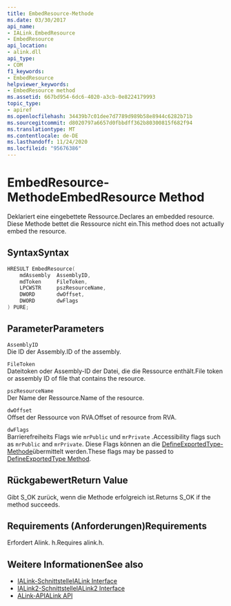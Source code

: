 ```yaml
---
title: EmbedResource-Methode
ms.date: 03/30/2017
api_name:
- IALink.EmbedResource
- EmbedResource
api_location:
- alink.dll
api_type:
- COM
f1_keywords:
- EmbedResource
helpviewer_keywords:
- EmbedResource method
ms.assetid: 667bd954-6dc6-4020-a3cb-0e8224179993
topic_type:
- apiref
ms.openlocfilehash: 34439b7c01dee7d7789d989b58e8944c6282b71b
ms.sourcegitcommit: d8020797a6657d0fbbdff362b80300815f682f94
ms.translationtype: MT
ms.contentlocale: de-DE
ms.lasthandoff: 11/24/2020
ms.locfileid: "95676386"
---
```

# <a name="embedresource-method"></a><span data-ttu-id="2d49e-102">EmbedResource-Methode</span><span class="sxs-lookup"><span data-stu-id="2d49e-102">EmbedResource Method</span></span>

<span data-ttu-id="2d49e-103">Deklariert eine eingebettete Ressource.</span><span class="sxs-lookup"><span data-stu-id="2d49e-103">Declares an embedded resource.</span></span> <span data-ttu-id="2d49e-104">Diese Methode bettet die Ressource nicht ein.</span><span class="sxs-lookup"><span data-stu-id="2d49e-104">This method does not actually embed the resource.</span></span>  
  
## <a name="syntax"></a><span data-ttu-id="2d49e-105">Syntax</span><span class="sxs-lookup"><span data-stu-id="2d49e-105">Syntax</span></span>  
  
```cpp  
HRESULT EmbedResource(  
    mdAssembly  AssemblyID,  
    mdToken     FileToken,  
    LPCWSTR     pszResourceName,  
    DWORD       dwOffset,  
    DWORD       dwFlags  
) PURE;  
```  
  
## <a name="parameters"></a><span data-ttu-id="2d49e-106">Parameter</span><span class="sxs-lookup"><span data-stu-id="2d49e-106">Parameters</span></span>  

 `AssemblyID`  
 <span data-ttu-id="2d49e-107">Die ID der Assembly.</span><span class="sxs-lookup"><span data-stu-id="2d49e-107">ID of the assembly.</span></span>  
  
 `FileToken`  
 <span data-ttu-id="2d49e-108">Dateitoken oder Assembly-ID der Datei, die die Ressource enthält.</span><span class="sxs-lookup"><span data-stu-id="2d49e-108">File token or assembly ID of file that contains the resource.</span></span>  
  
 `pszResourceName`  
 <span data-ttu-id="2d49e-109">Der Name der Ressource.</span><span class="sxs-lookup"><span data-stu-id="2d49e-109">Name of the resource.</span></span>  
  
 `dwOffset`  
 <span data-ttu-id="2d49e-110">Offset der Ressource von RVA.</span><span class="sxs-lookup"><span data-stu-id="2d49e-110">Offset of resource from RVA.</span></span>  
  
 `dwFlags`  
 <span data-ttu-id="2d49e-111">Barrierefreiheits Flags wie `mrPublic` und `mrPrivate` .</span><span class="sxs-lookup"><span data-stu-id="2d49e-111">Accessibility flags such as `mrPublic` and `mrPrivate`.</span></span> <span data-ttu-id="2d49e-112">Diese Flags können an die [DefineExportedType-Methode](../metadata/imetadataassemblyemit-defineexportedtype-method.md)übermittelt werden.</span><span class="sxs-lookup"><span data-stu-id="2d49e-112">These flags may be passed to [DefineExportedType Method](../metadata/imetadataassemblyemit-defineexportedtype-method.md).</span></span>  
  
## <a name="return-value"></a><span data-ttu-id="2d49e-113">Rückgabewert</span><span class="sxs-lookup"><span data-stu-id="2d49e-113">Return Value</span></span>  

 <span data-ttu-id="2d49e-114">Gibt S_OK zurück, wenn die Methode erfolgreich ist.</span><span class="sxs-lookup"><span data-stu-id="2d49e-114">Returns S_OK if the method succeeds.</span></span>  
  
## <a name="requirements"></a><span data-ttu-id="2d49e-115">Requirements (Anforderungen)</span><span class="sxs-lookup"><span data-stu-id="2d49e-115">Requirements</span></span>  

 <span data-ttu-id="2d49e-116">Erfordert Alink. h.</span><span class="sxs-lookup"><span data-stu-id="2d49e-116">Requires alink.h.</span></span>  
  
## <a name="see-also"></a><span data-ttu-id="2d49e-117">Weitere Informationen</span><span class="sxs-lookup"><span data-stu-id="2d49e-117">See also</span></span>

- [<span data-ttu-id="2d49e-118">IALink-Schnittstelle</span><span class="sxs-lookup"><span data-stu-id="2d49e-118">IALink Interface</span></span>](ialink-interface.md)
- [<span data-ttu-id="2d49e-119">IALink2-Schnittstelle</span><span class="sxs-lookup"><span data-stu-id="2d49e-119">IALink2 Interface</span></span>](ialink2-interface.md)
- [<span data-ttu-id="2d49e-120">ALink-API</span><span class="sxs-lookup"><span data-stu-id="2d49e-120">ALink API</span></span>](index.md)
